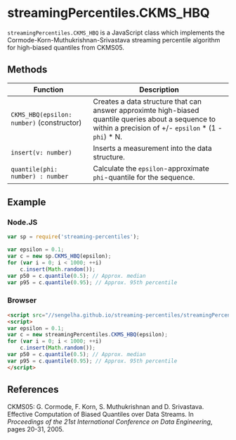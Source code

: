 # streamingPercentiles.CKMS_HBQ

`streamingPercentiles.CKMS_HBQ` is a JavaScript class which implements the
Cormode-Korn-Muthukrishnan-Srivastava streaming percentile algorithm for
high-biased quantiles from CKMS05.

## Methods

| Function | Description |
| -------- | ----------- |
| `CKMS_HBQ(epsilon: number)` (constructor) | Creates a data structure that can answer approximte high-biased quantile queries about a sequence to within a precision of +/- `epsilon` * (1 - `phi`) * N. |
| `insert(v: number)` | Inserts a measurement into the data structure. |
| `quantile(phi: number) : number` | Calculate the `epsilon`-approximate `phi`-quantile for the sequence. |

## Example

### Node.JS

```javascript
var sp = require('streaming-percentiles');

var epsilon = 0.1;
var c = new sp.CKMS_HBQ(epsilon);
for (var i = 0; i < 1000; ++i)
    c.insert(Math.random());
var p50 = c.quantile(0.5); // Approx. median
var p95 = c.quantile(0.95); // Approx. 95th percentile
```

### Browser

```html
<script src="//sengelha.github.io/streaming-percentiles/streamingPercentiles.v1.min.js"></script>
<script>
var epsilon = 0.1;
var c = new streamingPercentiles.CKMS_HBQ(epsilon);
for (var i = 0; i < 1000; ++i)
    c.insert(Math.random());
var p50 = c.quantile(0.5); // Approx. median
var p95 = c.quantile(0.95); // Approx. 95th percentile
</script>
```

## References

CKMS05: G. Cormode, F. Korn, S. Muthukrishnan and D. Srivastava. Effective Computation of Biased Quantiles over Data Streams. In _Proceedings of the 21st International Conference on Data Engineering_, pages 20-31, 2005.